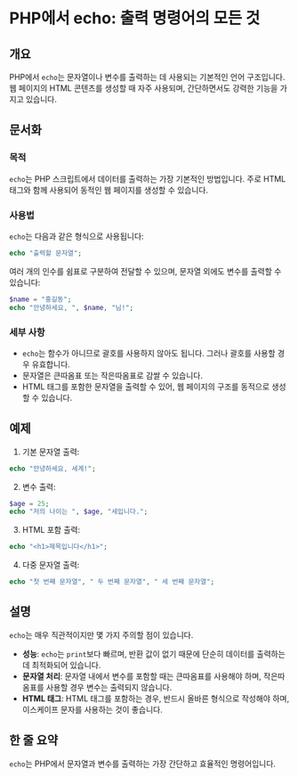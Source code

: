 <!--
Meta Description: # PHP에서 echo: 출력 명령어의 모든 것 ## 개요 PHP에서 `echo`는 문자열이나 변수를 출력하는 데 사용되는 기본적인 언어 구조입니다. 웹 페이지의 HTML 콘텐츠를 생성할 때 자주 사용되며, 간단하면서도 강력한 기능을 가지고 있습니다. ## 문서화 ##...
Meta Keywords: echo, 문자열, 있습니다, php, html
-->

# PHP에서 echo: 출력 명령어의 모든 것

## 개요
PHP에서 `echo`는 문자열이나 변수를 출력하는 데 사용되는 기본적인 언어 구조입니다. 웹 페이지의 HTML 콘텐츠를 생성할 때 자주 사용되며, 간단하면서도 강력한 기능을 가지고 있습니다.

## 문서화

### 목적
`echo`는 PHP 스크립트에서 데이터를 출력하는 가장 기본적인 방법입니다. 주로 HTML 태그와 함께 사용되어 동적인 웹 페이지를 생성할 수 있습니다.

### 사용법
`echo`는 다음과 같은 형식으로 사용됩니다:

```php
echo "출력할 문자열";
```

여러 개의 인수를 쉼표로 구분하여 전달할 수 있으며, 문자열 외에도 변수를 출력할 수 있습니다:

```php
$name = "홍길동";
echo "안녕하세요, ", $name, "님!";
```

### 세부 사항
- `echo`는 함수가 아니므로 괄호를 사용하지 않아도 됩니다. 그러나 괄호를 사용할 경우 유효합니다.
- 문자열은 큰따옴표 또는 작은따옴표로 감쌀 수 있습니다.
- HTML 태그를 포함한 문자열을 출력할 수 있어, 웹 페이지의 구조를 동적으로 생성할 수 있습니다.

## 예제

1. 기본 문자열 출력:

```php
echo "안녕하세요, 세계!";
```

2. 변수 출력:

```php
$age = 25;
echo "저의 나이는 ", $age, "세입니다.";
```

3. HTML 포함 출력:

```php
echo "<h1>제목입니다</h1>";
```

4. 다중 문자열 출력:

```php
echo "첫 번째 문자열", " 두 번째 문자열", " 세 번째 문자열";
```

## 설명
`echo`는 매우 직관적이지만 몇 가지 주의할 점이 있습니다. 

- **성능**: `echo`는 `print`보다 빠르며, 반환 값이 없기 때문에 단순히 데이터를 출력하는 데 최적화되어 있습니다.
- **문자열 처리**: 문자열 내에서 변수를 포함할 때는 큰따옴표를 사용해야 하며, 작은따옴표를 사용할 경우 변수는 출력되지 않습니다.
- **HTML 태그**: HTML 태그를 포함하는 경우, 반드시 올바른 형식으로 작성해야 하며, 이스케이프 문자를 사용하는 것이 좋습니다.

## 한 줄 요약
`echo`는 PHP에서 문자열과 변수를 출력하는 가장 간단하고 효율적인 명령어입니다.